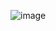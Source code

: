 ![image](https://github.com/MrWeasel9/TODOs-Website/assets/47690910/3bccb0e6-2ac8-4417-b3f5-14315cf8cb15)
